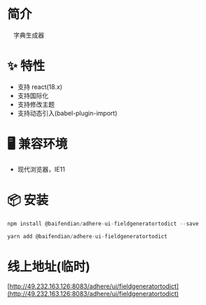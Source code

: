 # 简介
&ensp;&ensp;字典生成器

# ✨ 特性
- 支持 react(18.x)
- 支持国际化
- 支持修改主题
- 支持动态引入(babel-plugin-import)

# 🖥 兼容环境
- 现代浏览器，IE11

# 📦 安装
```javascript
npm install @baifendian/adhere-ui-fieldgeneratortodict --save
``` 

```javascript
yarn add @baifendian/adhere-ui-fieldgeneratortodict
```

# 线上地址(临时)
[http://49.232.163.126:8083/adhere/ui/fieldgeneratortodict](http://49.232.163.126:8083/adhere/ui/fieldgeneratortodict)
